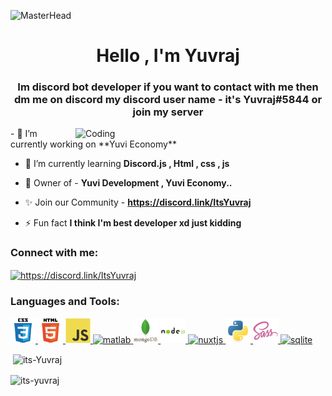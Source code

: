 

<!--
**its-Yuvraj/its-Yuvraj** is a ✨ _special_ ✨ repository because its `README.md` (this file) appears on your GitHub profile.

Here are some ideas to get you started:

- 🔭 I’m currently working on ...
- 🌱 I’m currently learning ...
- 👯 I’m looking to collaborate on ...
- 🤔 I’m looking for help with ...
- 💬 Ask me about ...
- 📫 How to reach me: ...
- 😄 Pronouns: ...
- ⚡ Fun fact: ...
-->
![MasterHead](https://media.discordapp.net/attachments/936889496136474664/946344693220900914/20220224_152424.jpg)
<h1 align="center">Hello , I'm Yuvraj</h1>
<h3 align="center">Im discord bot developer if you want to contact with me then dm me on discord my discord user name - it's Yuvraj#5844 or join my server</h3>
<img align="right" alt="Coding" width="400" src="https://thinkinfoservices.com/wp-content/uploads/2021/03/digital-marketing-php-developer-jobs-surat-gujarat-india.gif">
- 🔭 I’m currently working on **Yuvi Economy**

- 🌱 I’m currently learning **Discord.js , Html , css , js**

- 👑 Owner of - **Yuvi Development , Yuvi Economy..**

- ✨ Join our Community - **https://discord.link/ItsYuvraj**

- ⚡ Fun fact **I think I'm best developer xd just kidding**
<h3 align="left">Connect with me:</h3>
<p align="left">
<a href="https://discord.gg/https://discord.link/ItsYuvraj" target="blank"><img align="center" src="https://raw.githubusercontent.com/rahuldkjain/github-profile-readme-generator/master/src/images/icons/Social/discord.svg" alt="https://discord.link/ItsYuvraj" height="30" width="40" /></a>
</p>

<h3 align="left">Languages and Tools:</h3>
<p align="left"> <a href="https://www.w3schools.com/css/" target="_blank" rel="noreferrer"> <img src="https://raw.githubusercontent.com/devicons/devicon/master/icons/css3/css3-original-wordmark.svg" alt="css3" width="40" height="40"/> </a> <a href="https://www.w3.org/html/" target="_blank" rel="noreferrer"> <img src="https://raw.githubusercontent.com/devicons/devicon/master/icons/html5/html5-original-wordmark.svg" alt="html5" width="40" height="40"/> </a> <a href="https://developer.mozilla.org/en-US/docs/Web/JavaScript" target="_blank" rel="noreferrer"> <img src="https://raw.githubusercontent.com/devicons/devicon/master/icons/javascript/javascript-original.svg" alt="javascript" width="40" height="40"/> </a> <a href="https://www.mathworks.com/" target="_blank" rel="noreferrer"> <img src="https://upload.wikimedia.org/wikipedia/commons/2/21/Matlab_Logo.png" alt="matlab" width="40" height="40"/> </a> <a href="https://www.mongodb.com/" target="_blank" rel="noreferrer"> <img src="https://raw.githubusercontent.com/devicons/devicon/master/icons/mongodb/mongodb-original-wordmark.svg" alt="mongodb" width="40" height="40"/> </a> <a href="https://nodejs.org" target="_blank" rel="noreferrer"> <img src="https://raw.githubusercontent.com/devicons/devicon/master/icons/nodejs/nodejs-original-wordmark.svg" alt="nodejs" width="40" height="40"/> </a> <a href="https://nuxtjs.org/" target="_blank" rel="noreferrer"> <img src="https://www.vectorlogo.zone/logos/nuxtjs/nuxtjs-icon.svg" alt="nuxtjs" width="40" height="40"/> </a> <a href="https://www.python.org" target="_blank" rel="noreferrer"> <img src="https://raw.githubusercontent.com/devicons/devicon/master/icons/python/python-original.svg" alt="python" width="40" height="40"/> </a> <a href="https://sass-lang.com" target="_blank" rel="noreferrer"> <img src="https://raw.githubusercontent.com/devicons/devicon/master/icons/sass/sass-original.svg" alt="sass" width="40" height="40"/> </a> <a href="https://www.sqlite.org/" target="_blank" rel="noreferrer"> <img src="https://www.vectorlogo.zone/logos/sqlite/sqlite-icon.svg" alt="sqlite" width="40" height="40"/> </a> </p>

<p>&nbsp;<img align="center" src="https://github-readme-stats.vercel.app/api?username=its-yuvraj&show_icons=true&locale=en&theme=tokyonight" alt="its-Yuvraj" /></p>

<p><img align="center" src="https://github-readme-streak-stats.herokuapp.com/?user=its-yuvraj&theme=tokyonight" alt="its-yuvraj" /></p>
